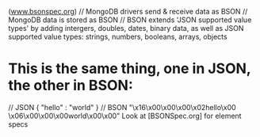 (www.bsonspec.org)
// MongoDB drivers send & receive data as BSON
// MongoDB data is stored as BSON
//  BSON extends 'JSON supported value types' by adding intergers, doubles, dates, binary data, as well as JSON supported value types: strings, numbers, booleans, arrays, objects

# This is the same thing, one in JSON, the other in BSON:
// JSON
   { "hello" : "world" }
// BSON
"\x16\x00\x00\x00\x02hello\x00 
\x06\x00\x00\x00world\x00\x00"
Look at [BSONSpec.org] for element specs


